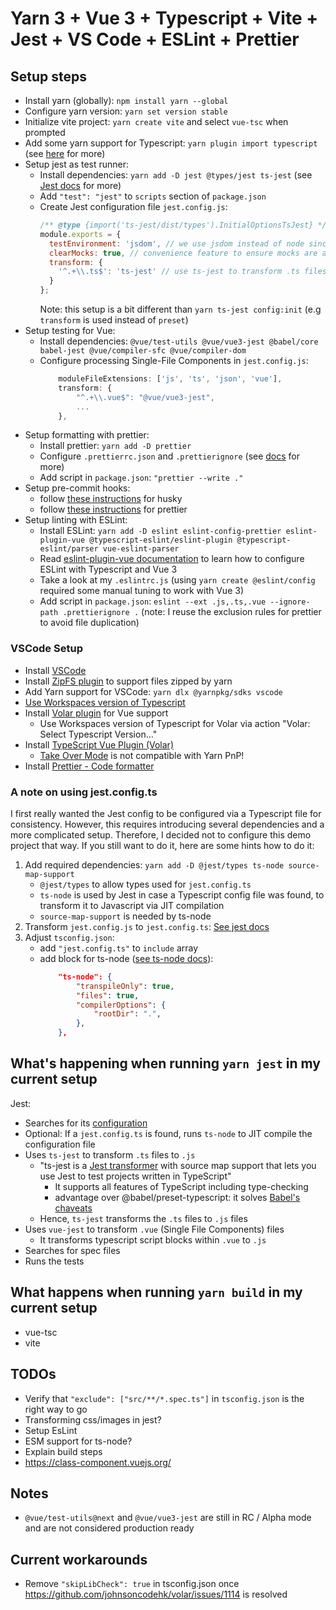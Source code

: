 # Yarn 3 + Vue 3 + Typescript + Vite + Jest + VS Code + ESLint + Prettier

## Setup steps

- Install yarn (globally): `npm install yarn --global`
- Configure yarn version: `yarn set version stable`
- Initialize vite project: `yarn create vite` and select `vue-tsc` when prompted
- Add some yarn support for Typescript: `yarn plugin import typescript` (see [here](https://yarnpkg.com/api/modules/plugin_typescript.html) for more)
- Setup jest as test runner:
  - Install dependencies: `yarn add -D jest @types/jest ts-jest` (see [Jest docs](https://jestjs.io/docs/getting-started#using-typescript-via-ts-jest) for more)
  - Add `"test": "jest"` to `scripts` section of `package.json`
  - Create Jest configuration file `jest.config.js`:
    ```js
    /** @type {import('ts-jest/dist/types').InitialOptionsTsJest} */
    module.exports = {
      testEnvironment: 'jsdom', // we use jsdom instead of node since we test DOM stuff
      clearMocks: true, // convenience feature to ensure mocks are always cleared after each test
      transform: {
        '^.+\\.ts$': 'ts-jest' // use ts-jest to transform .ts files to .js
      }
    };
    ```
    Note: this setup is a bit different than `yarn ts-jest config:init` (e.g `transform` is used instead of `preset`)
- Setup testing for Vue:
  - Install dependencies: `@vue/test-utils @vue/vue3-jest @babel/core babel-jest @vue/compiler-sfc @vue/compiler-dom`
  - Configure processing Single-File Components in `jest.config.js`:
    ```js
        moduleFileExtensions: ['js', 'ts', 'json', 'vue'],
        transform: {
            "^.+\\.vue$": "@vue/vue3-jest",
            ...
        },
    ```
- Setup formatting with prettier:
  - Install prettier: `yarn add -D prettier`
  - Configure `.prettierrc.json` and `.prettierignore` (see [docs](https://prettier.io/docs/en/install.html) for more)
  - Add script in `package.json`: `"prettier --write ."`
- Setup pre-commit hooks: 
    - follow [these instructions](https://typicode.github.io/husky/#/?id=install-1) for husky
    - follow [these instructions](https://prettier.io/docs/en/install.html#git-hooks) for prettier
- Setup linting with ESLint:
  - Install ESLint: `yarn add -D eslint eslint-config-prettier eslint-plugin-vue @typescript-eslint/eslint-plugin @typescript-eslint/parser vue-eslint-parser`
  - Read [eslint-plugin-vue documentation](https://eslint.vuejs.org/user-guide/#installation) to learn how to configure ESLint with Typescript and Vue 3
  - Take a look at my `.eslintrc.js` (using `yarn create @eslint/config` required some manual tuning to work with Vue 3)
  - Add script in `package.json`: `eslint --ext .js,.ts,.vue --ignore-path .prettierignore .` (note: I reuse the exclusion rules for prettier to avoid file duplication)

### VSCode Setup

- Install [VSCode](https://code.visualstudio.com/)
- Install [ZipFS plugin](https://marketplace.visualstudio.com/items?itemName=arcanis.vscode-zipfs) to support files zipped by yarn
- Add Yarn support for VSCode: `yarn dlx @yarnpkg/sdks vscode`
- [Use Workspaces version of Typescript](https://code.visualstudio.com/docs/typescript/typescript-compiling#_using-the-workspace-version-of-typescript)
- Install [Volar plugin](https://marketplace.visualstudio.com/items?itemName=johnsoncodehk.volar) for Vue support
  - Use Workspaces version of Typescript for Volar via action "Volar: Select Typescript Version..."
- Install [TypeScript Vue Plugin (Volar)](https://marketplace.visualstudio.com/items?itemName=johnsoncodehk.vscode-typescript-vue-plugin)
  - [Take Over Mode](https://github.com/johnsoncodehk/volar/discussions/471) is not compatible with Yarn PnP!
- Install [Prettier - Code formatter](https://marketplace.visualstudio.com/items?itemName=esbenp.prettier-vscode)

### A note on using jest.config.ts

I first really wanted the Jest config to be configured via a Typescript file for consistency.
However, this requires introducing several dependencies and a more complicated setup.
Therefore, I decided not to configure this demo project that way.
If you still want to do it, here are some hints how to do it:

1. Add required dependencies: `yarn add -D @jest/types ts-node source-map-support`
   - `@jest/types` to allow types used for `jest.config.ts`
   - `ts-node` is used by Jest in case a Typescript config file was found, to transform it to Javascript via JIT compilation
   - `source-map-support` is needed by ts-node
2. Transform `jest.config.js` to `jest.config.ts`: [See jest docs](https://jestjs.io/docs/configuration)
3. Adjust `tsconfig.json`:
   - add `"jest.config.ts"` to `include` array
   - add block for ts-node ([see ts-node docs](https://github.com/TypeStrong/ts-node#via-tsconfigjson-recommended)):
     ```json
         "ts-node": {
             "transpileOnly": true,
             "files": true,
             "compilerOptions": {
                 "rootDir": ".",
             },
         },
     ```

## What's happening when running `yarn jest` in my current setup

Jest:

- Searches for its [configuration](https://jestjs.io/docs/configuration)
- Optional: If a `jest.config.ts` is found, runs `ts-node` to JIT compile the configuration file
- Uses `ts-jest` to transform `.ts` files to `.js`
  - "ts-jest is a [Jest transformer](https://jestjs.io/docs/code-transformation) with source map support that lets you use Jest to test projects written in TypeScript"
    - It supports all features of TypeScript including type-checking
    - advantage over @babel/preset-typescript: it solves [Babel's chaveats](https://devblogs.microsoft.com/typescript/typescript-and-babel-7/#caveats)
  - Hence, `ts-jest` transforms the `.ts` files to `.js` files
- Uses `vue-jest` to transform `.vue` (Single File Components) files
  - It transforms typescript script blocks within `.vue` to `.js`
- Searches for spec files
- Runs the tests

## What happens when running `yarn build` in my current setup

- vue-tsc
- vite

## TODOs

- Verify that `"exclude": ["src/**/*.spec.ts"]` in `tsconfig.json` is the right way to go
- Transforming css/images in jest?
- Setup EsLint
- ESM support for ts-node?
- Explain build steps
- https://class-component.vuejs.org/

## Notes

- `@vue/test-utils@next` and `@vue/vue3-jest` are still in RC / Alpha mode and are not considered production ready

## Current workarounds

- Remove `"skipLibCheck": true` in tsconfig.json once https://github.com/johnsoncodehk/volar/issues/1114 is resolved
